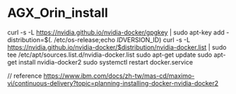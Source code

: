 # AGX_Orin_install

curl -s -L https://nvidia.github.io/nvidia-docker/gpgkey | sudo apt-key add -
distribution=$(. /etc/os-release;echo $ID$VERSION_ID)
curl -s -L https://nvidia.github.io/nvidia-docker/$distribution/nvidia-docker.list | sudo tee /etc/apt/sources.list.d/nvidia-docker.list
sudo apt-get update
sudo apt-get install nvidia-docker2
sudo systemctl restart docker.service

// reference 
https://www.ibm.com/docs/zh-tw/mas-cd/maximo-vi/continuous-delivery?topic=planning-installing-docker-nvidia-docker2
